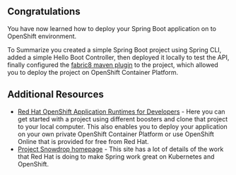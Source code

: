 ## Congratulations

You have now learned how to deploy your Spring Boot application on to OpenShift environment.

To Summarize you created a simple Spring Boot project using Spring CLI, added a simple Hello Boot Controller, then deployed it locally to test the API, finally configured the [fabric8 maven plugin](https://maven.fabric8.io) to the project, which allowed you to deploy the project on OpenShift Container Platform.

## Additional Resources

* [Red Hat OpenShift Application Runtimes for Developers](https://developers.redhat.com/rhoar) - Here you can get started with a project using different boosters and clone that project to your local computer. This also enables you to deploy your application on your own private OpenShift Container Platform or use OpenShift Online that is provided for free from Red Hat.
* [Project Snowdrop homepage](https://snowdrop.me/) - This site has a lot of details of the work that Red Hat is doing to make Spring work great on Kubernetes and OpenShift.